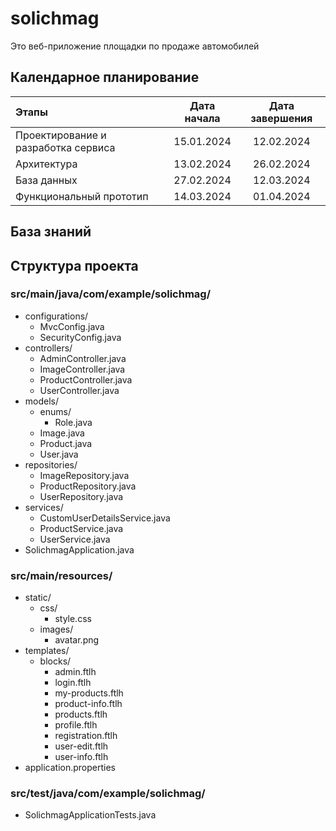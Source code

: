 # solichmag
Это веб-приложение площадки по продаже автомобилей

## Календарное планирование
| Этапы                                       | Дата начала | Дата завершения |
|:--------------------------------------------|:-----------:|:---------------:|
| Проектирование и разработка сервиса         | 15.01.2024  |   12.02.2024    |
| Архитектура                                 | 13.02.2024  |   26.02.2024    |
| База данных                                 | 27.02.2024  |   12.03.2024    |
| Функциональный прототип                     | 14.03.2024  |   01.04.2024    |

## База знаний



## Структура проекта

### src/main/java/com/example/solichmag/

- configurations/
    - MvcConfig.java
    - SecurityConfig.java
- controllers/
    - AdminController.java
    - ImageController.java
    - ProductController.java
    - UserController.java
- models/
    - enums/
        - Role.java
    - Image.java
    - Product.java
    - User.java
- repositories/
    - ImageRepository.java
    - ProductRepository.java
    - UserRepository.java
- services/
    - CustomUserDetailsService.java
    - ProductService.java
    - UserService.java
- SolichmagApplication.java

### src/main/resources/

- static/
    - css/
        - style.css
    - images/
        - avatar.png
- templates/
    - blocks/
        - admin.ftlh
        - login.ftlh
        - my-products.ftlh
        - product-info.ftlh
        - products.ftlh
        - profile.ftlh
        - registration.ftlh
        - user-edit.ftlh
        - user-info.ftlh
- application.properties

### src/test/java/com/example/solichmag/

- SolichmagApplicationTests.java


